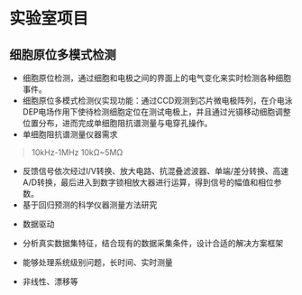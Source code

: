 # 实验室项目
## 细胞原位多模式检测
- 细胞原位检测，通过细胞和电极之间的界面上的电气变化来实时检测各种细胞事件。
- 细胞原位多模式检测仪实现功能：通过CCD观测到芯片微电极阵列，在介电泳DEP电场作用下使待检测细胞定位在测试电极上，并且通过光镊移动细胞调整位置分布，进而完成单细胞阻抗谱测量与电穿孔操作。 
- 单细胞阻抗谱测量仪器需求
> 10kHz-1MHz 10kΩ~5MΩ
- 反馈信号依次经过I/V转换、放大电路、抗混叠滤波器、单端/差分转换、高速A/D转换，最后进入到数字锁相放大器进行运算，得到信号的幅值和相位参数。
- 基于回归预测的科学仪器测量方法研究
* 数据驱动
- 分析真实数据集特征，结合现有的数据采集条件，设计合适的解决方案框架
* 能够处理系统级别问题，长时间、实时测量
- 非线性、漂移等


